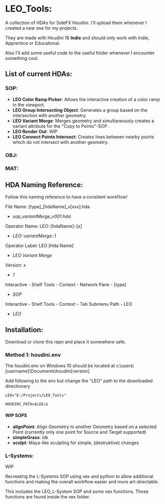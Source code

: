 # LEO_Tools:
A collection of HDAs for SideFX Houdini.
I'll upload them whenever I created a new one for my projects.

They are made with Houdini 18 **Indie** and should only work with Indie, Apprentice or Educational.

Also I'll add some useful code to the useful folder whenever I encounter something cool.

## List of current HDAs:
### SOP:
* **LEO Color Ramp Picker**: Allows the interactive creation of a color ramp in the viewport.
* **LEO Group Intersecting Object**: Generates a group based on the intersection with another geometry.
* **LEO Variant Merge**: Merges geometry and simultaneously creates a variant attribute for the "Copy to Points"-SOP .
* **LEO Render Out**: WIP
* **LEO Connect Points Intersect**: Creates lines between nearby points which do not intersect with another geometry.

### OBJ:
### MAT:

## HDA Naming Reference:
Follow this naming reference to have a consitent workflow!


File Name: [type]_[hdaName]_v[xxx].hda

  * *sop_variantMerge_v001.hda*

Operator Name: LEO::[hdaName]::[x]

  * *LEO::variantMerge::1*

Operator Label: LEO [Hda Name]

  * *LEO Variant Merge*

Version: x

  * *1*

Interactive - Shelf Tools - Context - Network Pane - [type]

  * *SOP*

Interactive - Shelf Tools - Context - Tab Submenu Path - LEO

  * *LEO*

## Installation:
Download or clone this repo and place it somewhere safe.

### Method 1: houdini.env
The houdini.env on Windows 10 should be located at c:\users\\[username]\Documents\houdini[version]

Add following to the env but change the "LEO" path to the downloaded directionary

```
LEO="E:/Projects/LEO_Tools"

HOUDINI_PATH=$LEO;&
```

#### WIP SOPS ####
* **alignPoint**: Align Geometry to another Geometry based on a selected Point (currently only one point for Source and Target supported) 
* **simpleGrass**: idk
* **sculpt**: Maya-like sculpting for simple, (destruktive) changes

### L-Systems:
WIP

Recreating the L-Systems SOP using vex and python to allow additional functions and making the overall workflow easier and more art-directable.

This includes the LEO_L-System SOP and some vex functions. Those functions are found inside the vex folder.
